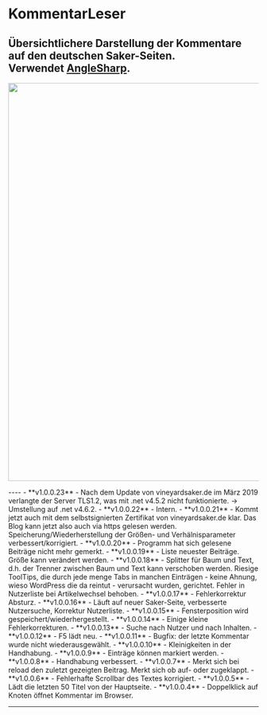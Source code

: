 # KommentarLeser
Übersichtlichere Darstellung der Kommentare auf den deutschen Saker-Seiten.  
Verwendet [AngleSharp](https://github.com/AngleSharp/AngleSharp).
----
<p align="center">
  <img width="800" src="https://www2.pic-upload.de/img/36380719/Screenshot.png">
</p>
----
- **v1.0.0.23** - Nach dem Update von vineyardsaker.de im März 2019 verlangte der Server TLS1.2, was mit .net v4.5.2 nicht funktionierte. -> Umstellung auf .net v4.6.2.
- **v1.0.0.22** - Intern. 
- **v1.0.0.21** - Kommt jetzt auch mit dem selbstsignierten Zertifikat von vineyardsaker.de klar. Das Blog kann jetzt also auch via https gelesen werden.  
Speicherung/Wiederherstellung der Größen- und Verhälnisparameter verbessert/korrigiert.
- **v1.0.0.20** - Programm hat sich gelesene Beiträge nicht mehr gemerkt.  
- **v1.0.0.19** - Liste neuester Beiträge. Größe kann verändert werden.  
- **v1.0.0.18** - Splitter für Baum und Text, d.h. der Trenner zwischen Baum und Text kann verschoben werden.  
Riesige ToolTips, die durch jede menge Tabs in manchen Einträgen - keine Ahnung, wieso WordPress die da reintut - verursacht wurden, gerichtet.  
Fehler in Nutzerliste bei Artikelwechsel behoben.    
- **v1.0.0.17** - Fehlerkorrektur Absturz.  
- **v1.0.0.16** - Läuft auf neuer Saker-Seite, verbesserte Nutzersuche, Korrektur Nutzerliste.  
- **v1.0.0.15** - Fensterposition wird gespeichert/wiederhergestellt.  
- **v1.0.0.14** - Einige kleine Fehlerkorrekturen.  
- **v1.0.0.13** - Suche nach Nutzer und nach Inhalten.  
- **v1.0.0.12** - F5 lädt neu.  
- **v1.0.0.11** - Bugfix: der letzte Kommentar wurde nicht wiederausgewählt.  
- **v1.0.0.10** - Kleinigkeiten in der Handhabung.  
- **v1.0.0.9** - Einträge können markiert werden.  
- **v1.0.0.8** - Handhabung verbessert.  
- **v1.0.0.7** - Merkt sich bei reload den zuletzt gezeigten Beitrag. Merkt sich ob auf- oder zugeklappt.  
- **v1.0.0.6** - Fehlerhafte Scrollbar des Textes korrigiert.  
- **v1.0.0.5** - Lädt die letzten 50 Titel von der Hauptseite.   
- **v1.0.0.4** - Doppelklick auf Knoten öffnet Kommentar im Browser.

---



